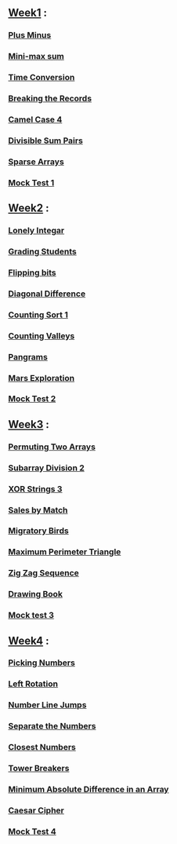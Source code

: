 ## [Week1](https://github.com/rawanmohameedd/HackerRank-3-Months-Preparation-Kit-solutions/tree/main/Week1) :
 ### [Plus Minus](https://github.com/rawanmohameedd/HackerRank-3-Months-Preparation-Kit-solutions/blob/main/Week1/PlusMinus.cpp)
 ### [Mini-max sum](https://github.com/rawanmohameedd/HackerRank-3-Months-Preparation-Kit-solutions/blob/main/Week1/Mini%20Max%20Sum.cpp)
 ### [Time Conversion](https://github.com/rawanmohameedd/HackerRank-3-Months-Preparation-Kit-solutions/blob/main/Week1/Time%20Conversion.cpp)
 ### [Breaking the Records](https://github.com/rawanmohameedd/HackerRank-3-Months-Preparation-Kit-solutions/blob/main/Week1/Breaking%20the%20records.cpp)
 ### [Camel Case 4](https://github.com/rawanmohameedd/HackerRank-3-Months-Preparation-Kit-solutions/blob/main/Week1/Camel%20Case%204.cpp)
 ### [Divisible Sum Pairs](https://github.com/rawanmohameedd/HackerRank-3-Months-Preparation-Kit-solutions/blob/main/Week1/Divisible%20Sum%20Pairs.cpp)
###  [Sparse Arrays](https://github.com/rawanmohameedd/HackerRank-3-Months-Preparation-Kit-solutions/blob/main/Week1/Sparse%20Arrays.cpp)
 ### [Mock Test 1](https://github.com/rawanmohameedd/HackerRank-3-Months-Preparation-Kit-solutions/blob/main/Mock%20Tests/Mock%20Test%201.cpp)

## [Week2](https://github.com/rawanmohameedd/HackerRank-3-Months-Preparation-Kit-solutions/tree/main/Week2) :
 ###   [Lonely Integar](https://github.com/rawanmohameedd/HackerRank-3-Months-Preparation-Kit-solutions/blob/main/Week2/Lonely%20Integer.cpp)
 ###   [Grading Students](https://github.com/rawanmohameedd/HackerRank-3-Months-Preparation-Kit-solutions/blob/main/Week2/Grading%20Students.cpp)
 ### [Flipping bits](https://github.com/rawanmohameedd/HackerRank-3-Months-Preparation-Kit-solutions/blob/main/Week2/Flipping%20bits.cpp)
  ###  [Diagonal Difference](https://github.com/rawanmohameedd/HackerRank-3-Months-Preparation-Kit-solutions/blob/main/Week2/Diagonal%20Difference.cpp)
  ### [Counting Sort 1](https://github.com/rawanmohameedd/HackerRank-3-Months-Preparation-Kit-solutions/blob/main/Week2/Counting%20Sort%201.cpp)
  ### [Counting Valleys](https://github.com/rawanmohameedd/HackerRank-3-Months-Preparation-Kit-solutions/blob/main/Week2/Counting%20Valleys.cpp)
   ### [Pangrams](https://github.com/rawanmohameedd/HackerRank-3-Months-Preparation-Kit-solutions/blob/main/Week2/Pangrams.cpp)
   ### [Mars Exploration](https://github.com/rawanmohameedd/HackerRank-3-Months-Preparation-Kit-solutions/blob/main/Week2/Mars%20Exploration.cpp)
   ### [Mock Test 2](https://github.com/rawanmohameedd/HackerRank-3-Months-Preparation-Kit-solutions/blob/main/Mock%20Tests/Mock%20Test%202.cpp)

## [Week3]() :

  ### [Permuting Two Arrays]()
  
  ### [Subarray Division 2]()
  
  ### [XOR Strings 3]()
  
  ### [Sales by Match]()
  
  ### [Migratory Birds]()
  
  ### [Maximum Perimeter Triangle]()
  
  ### [Zig Zag Sequence]()
  
  ### [Drawing Book]()
  
  ### [Mock test 3]()

## [Week4]() :
  
  ### [Picking Numbers]()
  
  ### [Left Rotation]()
  
  ### [Number Line Jumps]()
  
  ### [Separate the Numbers]()
  
  ### [Closest Numbers]()
  
  ### [Tower Breakers]()
  
  ### [Minimum Absolute Difference in an Array]()
  
  ### [Caesar Cipher]()
  
  ### [Mock Test 4]()
